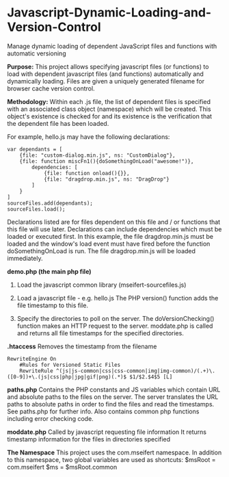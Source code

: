# Javascript-Dynamic-Loading-and-Version-Control
Manage dynamic loading of dependent JavaScript files and functions with automatic versioning

**Purpose:**
This project allows specifying javascript files (or functions) to load with dependent javascript files (and functions) automatically and dynamically loading. Files are given a uniquely generated filename for browser cache version control.

**Methodology:**
Within each .js file, the list of dependent files is specified with an associated class object (namespace) which will be created. This object's existence is checked for and its existence is the verification that the dependent file has been loaded.

For example, hello.js may have the following declarations:

    var dependants = [
        {file: "custom-dialog.min.js", ns: "CustomDialog"},
        {file: function miscFn1(){doSomethingOnLoad("awesome!")}, 
            dependencies: [
                {file: function onload(){}}, 
                {file: "dragdrop.min.js", ns: "DragDrop"}
            ]
        }
    ]
    sourceFiles.add(dependants);
    sourceFiles.load();

Declarations listed are for files dependent on this file and / or functions that this file will use later. Declarations can include dependencies which must be loaded or executed first. In this example, the file dragdrop.min.js must be loaded and the window's load event must have fired before the function doSomethingOnLoad is run. The file dragdrop.min.js will be loaded immediately.

**demo.php (the main php file)**
1) Load the javascript common library (mseifert-sourcefiles.js)
2) Load a javascript file - e.g. hello.js
The PHP version() function adds the file timestamp to this file.

    <script src="<?php echo version(STATIC_JS_COMMON, 'hello.js') ?>"></script>

3) Specify the directories to poll on the server. 
The doVersionChecking() function makes an HTTP request to the server.
moddate.php is called and returns all file timestamps for the specified directories.

    <script>
        sourceFiles.doVersionChecking([
            // specify url of directories to read modification timestamps for
            $ms.STATIC_JS_COMMON
        ]);
    </script>   

**.htaccess**
    Removes the timestamp from the filename

    RewriteEngine On
        #Rules for Versioned Static Files
        RewriteRule ^(js|js-common|css|css-common|img|img-common)/(.+)\.([0-9])+\.(js|css|php|jpg|gif|png)(.*)$ $1/$2.$4$5 [L]

**paths.php**
    Contains the PHP constants and JS variables which contain URL and absolute paths to the files on the server.
    The server translates the URL paths to absolute paths in order to find the files and read the timestamps. 
    See paths.php for further info.
    Also contains common php functions including error checking code.

**moddate.php**
    Called by javascript requesting file information
    It returns timestamp information for the files in directories specified

**The Namespace**
    This project uses the com.mseifert namespace. In addition to this namespace, two global variables are used as shortcuts:
    $msRoot = com.mseifert
    $ms = $msRoot.common
